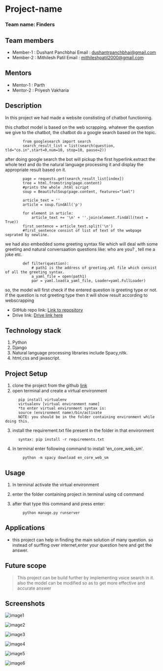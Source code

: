 # Project-name

### Team name: Finders

## Team members
* Member-1 : Dushant Panchbhai 
  Email : dushantrpanchbhai@gmail.com
* Member-2 : Mithilesh Patil
  Email : mithileshpatil2000@gmail.com
  
## Mentors
* Mentor-1 : Parth
* Mentor-2 : Priyesh Vakharia

## Description
In this project we had made a website constisting of chatbot functioning.

this chatbot model is based on the web scrapping. whatever the question we give to the chatbot, the chatbot do a google search based on the topic.

```
        from googlesearch import search
        search_result_list = list(search(question, tld="co.in",start=0,num=10, stop=10, pause=2))
```

after doing google search the bot will pickup the first hyperlink.extract the whole text and do the natural language processing it and display the appropriate result based on it.
```     #getting page of particular hyperlink. here index means hyperlink number
        page = requests.get(search_result_list[index])
        tree = html.fromstring(page.content)
        #prints the whole .html script
        soup = BeautifulSoup(page.content, features="lxml")
        
        article_text = ''
        article = soup.findAll('p')
        
        for element in article:
            article_text += '\n' + ''.join(element.findAll(text = True))
        first_sentence = article_text.split('\n')
        #first_sentence consist of list of text of the webpage seprated by newline. 
```

we had also embedded some greeting syntax file which will deal with some greeting and natural conversaation questions like: who are you? , tell me a joke etc. 
```
        def filter(question):
            # path1 is the address of greeting.yml file which consist of all the greeting syntax.
            a_yaml_file = open(path1)
            par = yaml.load(a_yaml_file, Loader=yaml.FullLoader)
```
so, the model will first check if the entered question is greeting type or not. if the question is not greeting type then it will show result according to webscrapping

* GitHub repo link: [Link to repository](https://github.com/dushantpanchbhai/chatbot2.git)
* Drive link: [Drive link here](https://drive.google.com/drive/folders/1CIqauP6lBFn7vU7RKxF5kjTZVj47IcwN?usp=sharing)

## Technology stack

1. Python
2. Django
3. Natural language processing libraries include Spacy,nltk.
4. html,css and javascript.

## Project Setup
1. clone the project from the github [link](https://github.com/dushantpanchbhai/chatbot2.git)
2. open terminal and create a virtual environment
```
      pip install virtualenv
      virtualenv [virtual environment name]
      *to enter virtual environment syntax is:
      source (environment name)/bin/activate
      NOTE: you should be in the folder containing environment while doing this.
```
3. install the requirement.txt file present in the folder in that environment
```
      syntax: pip install -r requirements.txt
```
4. In terminal enter following command to install 'en_core_web_sm'.
```
        python -m spacy download en_core_web_sm
```
## Usage
1. In terminal activate the virtual environment

2. enter the folder containing project in terminal using cd command

3. after that type this command and press enter:
```
        python manage.py runserver
```

## Applications

* this project can help in finding the main solution of many question. so instead of surffing over internet,enter your question here and get the answer.

## Future scope
>This project can be build further by implementing voice search in it. also the model can be modified so as to get more effective and accurate answer

## Screenshots

![image1](https://drive.google.com/uc?export=view&id=12qPwZT_ceavDAiznWk1w6v83CBMYqULY)


![image2](https://drive.google.com/uc?export=view&id=1iQ_Q-xKiklaa6b2bcroJ3dpOKln6QKqz)


![image3](https://drive.google.com/uc?export=view&id=1RjCcwxe_90M1s68eAecG6CIqhXRZB_3P)


![image4](https://drive.google.com/uc?export=view&id=1NbLU7utpC0hpiGBsnv49HC_Mu2X1ZAD0)


![image5](https://drive.google.com/uc?export=view&id=17FxFzzrmLpoBZ0uS_kzJcv09ofEzo1cc)


![image6](https://drive.google.com/uc?export=view&id=1AnzzH-tpjVJ-RjK--H_-_xsTXwmoDkdC)


